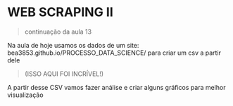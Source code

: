 # WEB SCRAPING II

> continuação da aula 13

Na aula de hoje usamos os dados de um site: bea3853.github.io/PROCESSO_DATA_SCIENCE/ para criar um csv a partir dele

>(ISSO AQUI FOI INCRÍVEL!)

A partir desse CSV vamos fazer análise e criar alguns gráficos para melhor visualização

